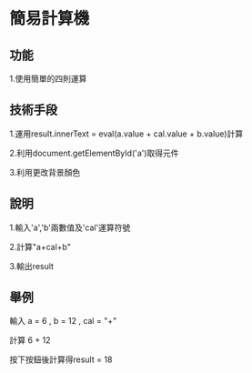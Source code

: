 # 簡易計算機

## 功能

1.使用簡單的四則運算

## 技術手段

1.運用result.innerText = eval(a.value + cal.value + b.value)計算

2.利用document.getElementById('a')取得元件

3.利用<link rel="stylesheet" type="text/css" href="cal.css">更改背景顏色

## 說明

1.輸入'a','b'兩數值及'cal'運算符號

2.計算"a+cal+b"

3.輸出result

## 舉例

輸入 a = 6 , b = 12 , cal = "+"

計算 6 + 12

按下按鈕後計算得result = 18
